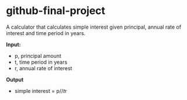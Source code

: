 # github-final-project

A calculator that calculates simple interest given principal, annual rate of interest and time period in years.

**Input:**
  - p, principal amount
  - t, time period in years
  - r, annual rate of interest
    
**Output**
  - simple interest = p//*t*r

